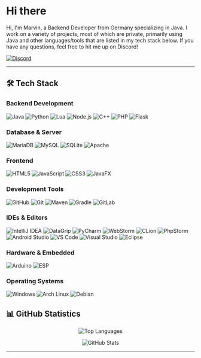 # Hi there

Hi, I'm Marvin, a Backend Developer from Germany specializing in Java. I work on a variety of projects, most of which are private, primarily using Java and other languages/tools that are listed in my tech stack below. If you have any questions, feel free to hit me up on Discord!

[![Discord](https://img.shields.io/badge/Discord-Obamator-5865F2?style=flat-square&logo=discord&logoColor=white)](https://discord.com)

---

## 🛠️ Tech Stack

### Backend Development
![Java](https://img.shields.io/badge/Java-007396?style=flat-square&logo=java&logoColor=white)
![Python](https://img.shields.io/badge/Python-3776AB?style=flat-square&logo=python&logoColor=white)
![Lua](https://img.shields.io/badge/Lua-2C2D72?style=flat-square&logo=lua&logoColor=white)
![Node.js](https://img.shields.io/badge/Node.js-339933?style=flat-square&logo=nodedotjs&logoColor=white)
![C++](https://img.shields.io/badge/C++-00599C?style=flat-square&logo=c%2B%2B&logoColor=white)
![PHP](https://img.shields.io/badge/PHP-777BB4?style=flat-square&logo=php&logoColor=white)
![Flask](https://img.shields.io/badge/Flask-000000?style=flat-square&logo=flask&logoColor=white)

### Database & Server
![MariaDB](https://img.shields.io/badge/MariaDB-003545?style=flat-square&logo=mariadb&logoColor=white)
![MySQL](https://img.shields.io/badge/MySQL-4479A1?style=flat-square&logo=mysql&logoColor=white)
![SQLite](https://img.shields.io/badge/SQLite-003B57?style=flat-square&logo=sqlite&logoColor=white)
![Apache](https://img.shields.io/badge/Apache-D22128?style=flat-square&logo=apache&logoColor=white)

### Frontend
![HTML5](https://img.shields.io/badge/HTML5-E34F26?style=flat-square&logo=html5&logoColor=white)
![JavaScript](https://img.shields.io/badge/JavaScript-F7DF1E?style=flat-square&logo=javascript&logoColor=black)
![CSS3](https://img.shields.io/badge/CSS3-1572B6?style=flat-square&logo=css3&logoColor=white)
![JavaFX](https://img.shields.io/badge/JavaFX-5586A4?style=flat-square&logo=java&logoColor=white)

### Development Tools
![GitHub](https://img.shields.io/badge/GitHub-181717?style=flat-square&logo=github&logoColor=white)
![Git](https://img.shields.io/badge/Git-F05032?style=flat-square&logo=git&logoColor=white)
![Maven](https://img.shields.io/badge/Maven-C71A36?style=flat-square&logo=apache-maven&logoColor=white)
![Gradle](https://img.shields.io/badge/Gradle-02303A?style=flat-square&logo=gradle&logoColor=white)
![GitLab](https://img.shields.io/badge/GitLab-FCA121?style=flat-square&logo=gitlab&logoColor=white)


### IDEs & Editors
![IntelliJ IDEA](https://img.shields.io/badge/IntelliJ_IDEA-000000?style=flat-square&logo=intellij-idea&logoColor=white)
![DataGrip](https://img.shields.io/badge/DataGrip-000000?style=flat-square&logo=datagrip&logoColor=white)
![PyCharm](https://img.shields.io/badge/PyCharm-000000?style=flat-square&logo=pycharm&logoColor=white)
![WebStorm](https://img.shields.io/badge/WebStorm-000000?style=flat-square&logo=webstorm&logoColor=white)
![CLion](https://img.shields.io/badge/CLion-000000?style=flat-square&logo=clion&logoColor=white)
![PhpStorm](https://img.shields.io/badge/PhpStorm-000000?style=flat-square&logo=phpstorm&logoColor=white)
![Android Studio](https://img.shields.io/badge/Android_Studio-3DDC84?style=flat-square&logo=android-studio&logoColor=white)
![VS Code](https://img.shields.io/badge/VS_Code-007ACC?style=flat-square&logo=visual-studio-code&logoColor=white)
![Visual Studio](https://img.shields.io/badge/Visual_Studio-5C2D91?style=flat-square&logo=visual-studio&logoColor=white)
![Eclipse](https://img.shields.io/badge/Eclipse-2C2255?style=flat-square&logo=eclipse&logoColor=white)

### Hardware & Embedded
![Arduino](https://img.shields.io/badge/Arduino-00979D?style=flat-square&logo=arduino&logoColor=white)
![ESP](https://img.shields.io/badge/ESP-000000?style=flat-square&logo=esphome&logoColor=white)

### Operating Systems
![Windows](https://img.shields.io/badge/Windows-0078D6?style=flat-square&logo=windows&logoColor=white)
![Arch Linux](https://img.shields.io/badge/Arch_Linux-1793D1?style=flat-square&logo=arch-linux&logoColor=white)
![Debian](https://img.shields.io/badge/Debian-A81D33?style=flat-square&logo=debian&logoColor=white)


## 📊 GitHub Statistics

<div align="center">

![Top Languages](https://github-readme-stats.vercel.app/api/top-langs/?username=Marvinzock34&layout=compact&theme=dark&hide_border=true)
  
![GitHub Stats](https://github-readme-stats.vercel.app/api?username=Marvinzock34&show_icons=true&theme=dark&hide_border=true&count_private=true)

</div>

---
